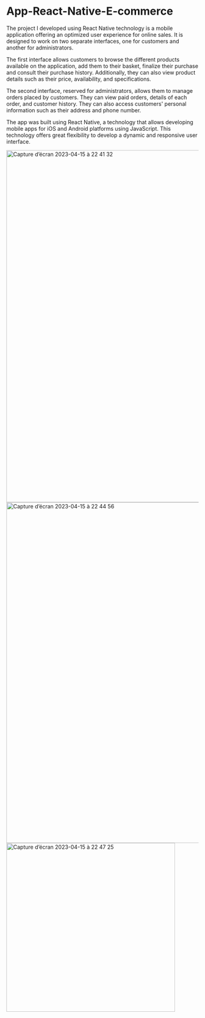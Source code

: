 # App-React-Native-E-commerce

The project I developed using React Native technology is a mobile application offering an optimized user experience for online sales. It is designed to work on two separate interfaces, one for customers and another for administrators.

The first interface allows customers to browse the different products available on the application, add them to their basket, finalize their purchase and consult their purchase history. Additionally, they can also view product details such as their price, availability, and specifications.

The second interface, reserved for administrators, allows them to manage orders placed by customers. They can view paid orders, details of each order, and customer history. They can also access customers' personal information such as their address and phone number.

The app was built using React Native, a technology that allows developing mobile apps for iOS and Android platforms using JavaScript. This technology offers great flexibility to develop a dynamic and responsive user interface.

<img width="922" alt="Capture d’écran 2023-04-15 à 22 41 32" src="https://user-images.githubusercontent.com/94567706/232250197-fa2e6629-9ffa-485d-a55c-19a3bf334b36.png">
<img width="892" alt="Capture d’écran 2023-04-15 à 22 44 56" src="https://user-images.githubusercontent.com/94567706/232250323-ccf3cbc4-6710-46ff-80f3-ad235c982a15.png">
<img width="442" alt="Capture d’écran 2023-04-15 à 22 47 25" src="https://user-images.githubusercontent.com/94567706/232250395-e3945623-989c-47b2-a54a-a3413e075929.png"> 
 
 
 
 
